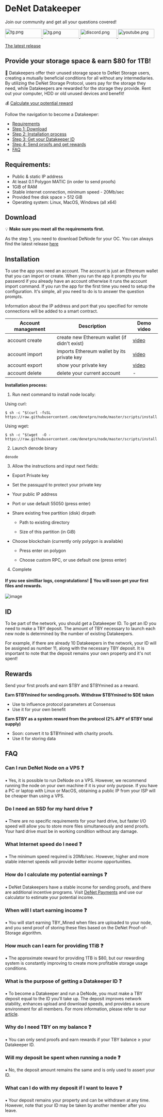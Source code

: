 # DeNet Datakeeper

Join our community and get all your questions covered!

<a href="https://denet.pro">
    <img alt="tg.png" src="https://img.shields.io/badge/website-000000?style=for-the-badge&logo=About.me&logoColor=white" height="31" width="120" href="https://discord.gg/cPz9m4cSWv"/>
</a> 
<a href="https://t.me/+Yu5KnSruttc5ZGRi">
    <img alt="tg.png" src="https://img.shields.io/badge/Telegram-2CA5E0?style=for-the-badge&logo=telegram&logoColor=white" height="30" width="120" href="https://discord.gg/cPz9m4cSWv"/>
</a> 
<a href="https://discord.gg/cPz9m4cSWv">
    <img alt="discord.png" src="https://img.shields.io/badge/Discord-5865F2?style=for-the-badge&logo=discord&logoColor=white" height="30" width="120" />
</a>
<a href="https://www.youtube.com/channel/UCeCxt3tYbtSkJvaznNjQimQ">
    <img alt="youtube.png" src="https://img.shields.io/badge/YouTube-FF0000?style=for-the-badge&logo=youtube&logoColor=white" height="30" width="120" href="https://discord.gg/cPz9m4cSWv"/>
</a>

[The latest release](https://github.com/DeNetPRO/Node/releases/latest)

## Provide your storage space & earn $80 for 1TB!

💽  Datakeepers offer their unused storage space to DeNet Storage users, creating a mutually beneficial conditions for all without any intermediaries. By utilizing the DeNet Storage Protocol, users pay for the storage they need, while Datakeepers are rewarded for the storage they provide. Rent out your computer, HDD or old unused devices and benefit!

💰 [Calculate your potential reward](https://p.denet.app/datakeeper)

Follow the navigation to become a Datakeeper:

- [Requirements](#requirements)
- [Step 1: Download](#download)
- [Step 2: Installation process](#installation)
- [Step 3: Get your Datakeeper ID](#id)
- [Step 4: Send proofs and get rewards](#rewards)
- [FAQ](#faq)


## Requirements:
- Public & static IP address
- At least 0.1 Polygon MATIC (in order to send proofs)
- 1GiB of RAM
- Stable internet connection, minimum speed - 20Mb/sec
- Provided free disk space > 512 GiB
- Operating system: Linux, MacOS, Windows (all x64)

## Download

💡 **Make sure you meet all the requirements first.**

As the step 1, you need to download DeNode for your OC. You can always find the latest release [here](https://github.com/DeNetPRO/Node/releases/latest)

## Installation

To use the app you need an account. The account is just an Ethereum wallet that you can import or create. When you run the app it prompts you for password if you already have an account otherwise it runs the account import command. If you run the app for the first time you need to setup the configuration. It's simple, all you need to do is to answer the question prompts.

Information about the IP address and port that you specified for remote connections will be added to a smart contract.

| Account management| Description | Demo video |
|---|---|----|
| account create | create new Ethereum wallet (if didn't exist)| [video](https://www.youtube.com/watch?v=So8VAjv9o1Y) |
| account import | imports Ethereum wallet by its private key | [video](https://www.youtube.com/watch?v=vVRMHlqLA0w) |
| account export | show your private key | [video](https://www.youtube.com/watch?v=bnstbPGdjKY)|
| account delete | delete your current account | - |

**Installation process:**

1. Run next command to install node locally:

Using curl:
```console
$ sh -c "$(curl -fsSL https://raw.githubusercontent.com/denetpro/node/master/scripts/install.sh)"
```
Using wget:
```console
$ sh -c "$(wget  -O - https://raw.githubusercontent.com/denetpro/node/master/scripts/install.sh)"
```

2. Launch denode binary
```console
denode
```

3. Аllow the instructions and input next fields:

- Export Private key

- Set the passцщrd to protect your private key

- Your public IP address

- Port or use default 55050 (press enter)

- Share existing free partition (disk) dirpath

    - Path to existing directory

    - Size of this partition (in GiB)
- Choose blockchain (currently only polygon is available)

    - Press enter on polygon

    - Choose custom RPC, or use default one (press enter)


4. Complete


#### If you see similliar logs, congratulations! 🎉 You will soon get your first files and rewards.
![image](https://github.com/Arthurbrain/Node/assets/143201292/abdd3eec-a7d4-45d4-8cc3-04e2b98504d7)

## ID

To be part of the network, you should get a Datakeeper ID. To get an ID you need to make a TBY deposit. The amount of TBY necessary to launch each new node is determined by the number of existing Datakeepers. 

For example, if there are already 10 Datakeepers in the network, your ID will be assigned as number 11, along with the necessary TBY deposit. It is important to note that the deposit remains your own property and it's not spent!

## Rewards

Send your first proofs and earn $TBY and $TBYmined as a reward.

**Earn $TBYmined for sending proofs. Withdraw $TBYmined to $DE token**
- Use to influence protocol parameters at Consensus
- Use it for your own benefit

**Earn $TBY as a system reward from the protocol (2% APY of $TBY total supply)**
- Soon: convert it to $TBYmined with charity proofs.
- Use it for storing data


## FAQ 

### Can I run DeNet Node on a VPS  ❓

▪️ Yes, it is possible to run DeNode on a VPS. However, we recommend running the node on your own machine if it is your only purpose. If you have a PC or laptop with Linux or MacOS, obtaining a public IP from your ISP will be cheaper than using a VPS.

### Do I need an SSD for my hard drive  ❓

▪️ There are no specific requirements for your hard drive, but faster I/O speed will allow you to store more files simultaneously and send proofs. Your hard drive must be in working condition without any damage.

### What Internet speed do I need ❓

▪️ The minimum speed required is 20Mb/sec. However, higher and more stable internet speeds will provide better income opportunities.

### How do I calculate my potential earnings ❓

▪ DeNet Datakeepers have a stable income for sending proofs, and there are additional incentive programs. Visit [DeNet Payments](https://p.denet.app/datakeeper) and use our calculator to estimate your potential income.

### When will I start earning income ❓

▪ You will start earning TBY_Mined when files are uploaded to your node, and you send proof of storing these files based on the DeNet Proof-of-Storage algorithm.

### How much can I earn for providing 1TiB ❓

▪️ The approximate reward for providing 1TB is $80, but our rewarding system is constantly improving to create more profitable storage usage conditions.

### What is the purpose of getting a Datakeeper ID ❓

▪️ To become a Datakeeper and run a DeNode, you must make a TBY deposit equal to the ID you'll take up. The deposit improves network stability, enhances upload and download speeds, and provides a secure environment for all members. For more information, please refer to our [article](https://medium.com/denetpro/denet-storage-protocol-v3-to-address-key-challenge-of-decentralization-f19b9041b0fa).

### Why do I need TBY on my balance ❓
▪️ You can only send proofs and earn rewards if your TBY balance ≥ your Datakeeper ID.

### Will my deposit be spent when running a node ❓

▪️ No, the deposit amount remains the same and is only used to assert your ID.

### What can I do with my deposit if I want to leave ❓

▪️ Your deposit remains your property and can be withdrawn at any time. However, note that your ID may be taken by another member after you leave.
